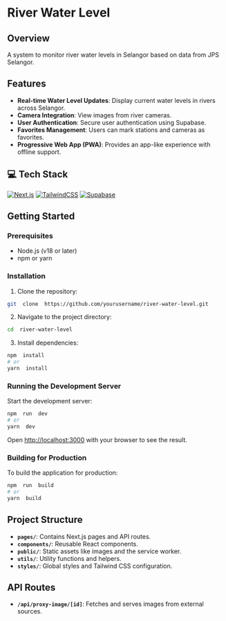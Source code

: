 # River Water Level

## Overview

A system to monitor river water levels in Selangor based on data from JPS Selangor.

## Features

- **Real-time Water Level Updates**: Display current water levels in rivers across Selangor.
- **Camera Integration**: View images from river cameras.
- **User Authentication**: Secure user authentication using Supabase.
- **Favorites Management**: Users can mark stations and cameras as favorites.
- **Progressive Web App (PWA)**: Provides an app-like experience with offline support.

## 💻 Tech Stack

[![Next.js](https://img.shields.io/badge/Next.js-black?logo=next.js&logoColor=white)](#)
[![TailwindCSS](https://img.shields.io/badge/Tailwind%20CSS-%2338B2AC.svg?logo=tailwind-css&logoColor=white)](#)
[![Supabase](https://img.shields.io/badge/Supabase-3FCF8E?logo=supabase&logoColor=fff)](#)

## Getting Started

### Prerequisites

- Node.js (v18 or later)
- npm or yarn

### Installation

1. Clone the repository:

```bash
git  clone  https://github.com/yourusername/river-water-level.git
```

2. Navigate to the project directory:

```bash
cd  river-water-level
```

3. Install dependencies:

```bash
npm  install
# or
yarn  install
```

### Running the Development Server

Start the development server:

```bash
npm  run  dev
# or
yarn  dev
```

Open [http://localhost:3000](http://localhost:3000) with your browser to see the result.

### Building for Production

To build the application for production:

```bash
npm  run  build
# or
yarn  build
```
## Project Structure

-  **`pages/`**: Contains Next.js pages and API routes.
-  **`components/`**: Reusable React components.
-  **`public/`**: Static assets like images and the service worker.
-  **`utils/`**: Utility functions and helpers.
-  **`styles/`**: Global styles and Tailwind CSS configuration.

## API Routes

-  **`/api/proxy-image/[id]`**: Fetches and serves images from external sources.
